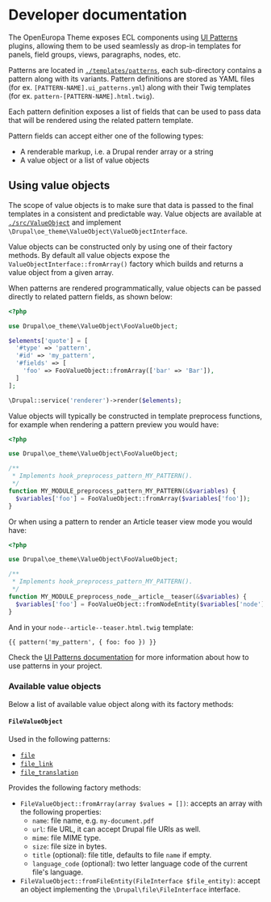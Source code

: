 # Developer documentation

The OpenEuropa Theme exposes ECL components using [UI Patterns][1] plugins, allowing them to be used seamlessly as drop-in
templates for panels, field groups, views, paragraphs, nodes, etc.

Patterns are located in [`./templates/patterns`](../templates/patterns), each sub-directory contains a pattern along with
its variants. Pattern definitions are stored as YAML files (for ex. `[PATTERN-NAME].ui_patterns.yml`) along with their
Twig templates (for ex. `pattern-[PATTERN-NAME].html.twig`).

Each pattern definition exposes a list of fields that can be used to pass data that will be rendered using the
related pattern template.

Pattern fields can accept either one of the following types:

- A renderable markup, i.e. a Drupal render array or a string
- A value object or a list of value objects

## Using value objects

The scope of value objects is to make sure that data is passed to the final templates in a consistent and predictable way.
Value objects are available at [`./src/ValueObject`](../src/ValueObject) and implement `\Drupal\oe_theme\ValueObject\ValueObjectInterface`.

Value objects can be constructed only by using one of their factory methods. By default all value objects expose the
`ValueObjectInterface::fromArray()` factory which builds and returns a value object from a given array.

When patterns are rendered programmatically, value objects can be passed directly to related pattern fields, as shown below:

```php
<?php

use Drupal\oe_theme\ValueObject\FooValueObject;

$elements['quote'] = [
  '#type' => 'pattern',
  '#id' => 'my_pattern',
  '#fields' => [
    'foo' => FooValueObject::fromArray(['bar' => 'Bar']),
  ]
];

\Drupal::service('renderer')->render($elements);

```

Value objects will typically be constructed in template preprocess functions, for example when rendering a pattern
preview you would have:

```php
<?php

use Drupal\oe_theme\ValueObject\FooValueObject;

/**
 * Implements hook_preprocess_pattern_MY_PATTERN().
 */
function MY_MODULE_preprocess_pattern_MY_PATTERN(&$variables) {
  $variables['foo'] = FooValueObject::fromArray($variables['foo']);
}
```

Or when using a pattern to render an Article teaser view mode you would have:

```php
<?php

use Drupal\oe_theme\ValueObject\FooValueObject;

/**
 * Implements hook_preprocess_pattern_MY_PATTERN().
 */
function MY_MODULE_preprocess_node__article__teaser(&$variables) {
  $variables['foo'] = FooValueObject::fromNodeEntity($variables['node']);
}
```

And in your  `node--article--teaser.html.twig` template:

```twig
{{ pattern('my_pattern', { foo: foo }) }}
```

Check the [UI Patterns documentation][2] for more information about how to use patterns in your project.

### Available value objects

Below a list of available value object along with its factory methods:

#### `FileValueObject`

Used in the following patterns:

- [`file`](../templates/patterns/file/file.ui_patterns.yml)
- [`file_link`](../templates/patterns/file_link/file_link.ui_patterns.yml)
- [`file_translation`](../templates/patterns/file_translation/file_translation.ui_patterns.yml)

Provides the following factory methods:

- `FileValueObject::fromArray(array $values = [])`: accepts an array with the following properties:
  - `name`: file name, e.g. `my-document.pdf`
  - `url`: file URL, it can accept Drupal file URIs as well.
  - `mime`: file MIME type.
  - `size`: file size in bytes.
  - `title` (optional): file title, defaults to file `name` if empty.
  - `language_code` (optional): two letter language code of the current file's language.
- `FileValueObject::fromFileEntity(FileInterface $file_entity)`: accept an object implementing the
  `\Drupal\file\FileInterface` interface.

[1]: https://www.drupal.org/project/ui_patterns
[2]: https://ui-patterns.readthedocs.io
